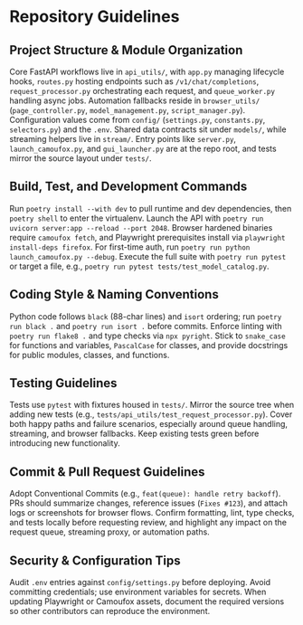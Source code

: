 # Repository Guidelines

## Project Structure & Module Organization
Core FastAPI workflows live in `api_utils/`, with `app.py` managing lifecycle hooks, `routes.py` hosting endpoints such as `/v1/chat/completions`, `request_processor.py` orchestrating each request, and `queue_worker.py` handling async jobs. Automation fallbacks reside in `browser_utils/` (`page_controller.py`, `model_management.py`, `script_manager.py`). Configuration values come from `config/` (`settings.py`, `constants.py`, `selectors.py`) and the `.env`. Shared data contracts sit under `models/`, while streaming helpers live in `stream/`. Entry points like `server.py`, `launch_camoufox.py`, and `gui_launcher.py` are at the repo root, and tests mirror the source layout under `tests/`.

## Build, Test, and Development Commands
Run `poetry install --with dev` to pull runtime and dev dependencies, then `poetry shell` to enter the virtualenv. Launch the API with `poetry run uvicorn server:app --reload --port 2048`. Browser hardened binaries require `camoufox fetch`, and Playwright prerequisites install via `playwright install-deps firefox`. For first-time auth, run `poetry run python launch_camoufox.py --debug`. Execute the full suite with `poetry run pytest` or target a file, e.g., `poetry run pytest tests/test_model_catalog.py`.

## Coding Style & Naming Conventions
Python code follows `black` (88-char lines) and `isort` ordering; run `poetry run black .` and `poetry run isort .` before commits. Enforce linting with `poetry run flake8 .` and type checks via `npx pyright`. Stick to `snake_case` for functions and variables, `PascalCase` for classes, and provide docstrings for public modules, classes, and functions.

## Testing Guidelines
Tests use `pytest` with fixtures housed in `tests/`. Mirror the source tree when adding new tests (e.g., `tests/api_utils/test_request_processor.py`). Cover both happy paths and failure scenarios, especially around queue handling, streaming, and browser fallbacks. Keep existing tests green before introducing new functionality.

## Commit & Pull Request Guidelines
Adopt Conventional Commits (e.g., `feat(queue): handle retry backoff`). PRs should summarize changes, reference issues (`Fixes #123`), and attach logs or screenshots for browser flows. Confirm formatting, lint, type checks, and tests locally before requesting review, and highlight any impact on the request queue, streaming proxy, or automation paths.

## Security & Configuration Tips
Audit `.env` entries against `config/settings.py` before deploying. Avoid committing credentials; use environment variables for secrets. When updating Playwright or Camoufox assets, document the required versions so other contributors can reproduce the environment.
